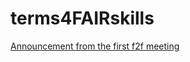 # terms4FAIRskills

[Announcement from the first f2f meeting](https://terms4fairskills.github.io/Announcement.html)
